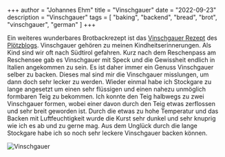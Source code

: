 +++
author = "Johannes Ehm"
title = "Vinschgauer"
date = "2022-09-23"
description = "Vinschgauer"
tags = [
	"baking",
	"backend",
	"bread",
	"brot",
	"vinschgauer",
	"german"
]
+++

Ein weiteres wunderbares Brotbackrezept ist das [Vinschgauer Rezept](https://www.ploetzblog.de/2021/10/23/vinschgauer-brote/) des [Plötzblogs](https://www.ploetzblog.de/). Vinschgauer gehören zu meinen Kindheitserinnerungen. Als Kind sind wir oft nach Südtirol gefahren. Kurz nach dem Reschenpass am Reschensee gab es Vinschgauer mit Speck und die Gewissheit endlich in Italien angekommen zu sein. Es ist daher immer ein Genuss Vinschgauer selber zu backen. Dieses mal sind mir die Vinschgauer misslungen, um dann doch sehr lecker zu werden. Wieder einmal habe ich Stockgare zu lange angesetzt um einen sehr flüssigen und einen nahezu unmöglich formbaren Teig zu bekommen. Ich konnte den Teig halbwegs zu zwei Vinschgauer formen, wobei einer davon durch den Teig etwas zerflossen und sehr breit geworden ist. Durch die etwas zu hohe Temperatur und das Backen mit Luftfeuchtigkeit wurde die Kurst sehr dunkel und sehr knuprig wie ich es ab und zu gerne mag. Aus dem Unglück durch die lange Stockgare habe ich so noch sehr leckere Vinschgauer backen können.

![Vinschgauer](/20220928_DSC_4453.JPG)
